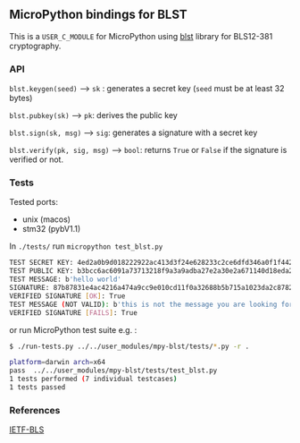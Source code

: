 


## MicroPython bindings for BLST


This is a `USER_C_MODULE` for MicroPython using [blst](https://github.com/supranational/blst) library for BLS12-381 cryptography.


### API

`blst.keygen(seed)` --> `sk` : generates a secret key (`seed` must be at least 32 bytes)

`blst.pubkey(sk)` --> `pk`: derives the public key

`blst.sign(sk, msg)` --> `sig`:  generates a signature with a secret key 

`blst.verify(pk, sig, msg)` --> `bool`: returns `True` or `False` if the signature is verified or not. 

### Tests

Tested ports:
 - unix (macos)
 - stm32 (pybV1.1)

In `./tests/` run `micropython test_blst.py`
```bash 
TEST SECRET KEY: 4ed2a0b9d018222922ac413d3f24e628233c2ce6dfd346a0f1f44289557e0455
TEST PUBLIC KEY: b3bcc6ac6091a73713218f9a3a9adba27e2a30e2a671140d18eda2862376e319f8d86ab91f0d6d9f8b8e546a61ad20d4
TEST MESSAGE: b'hello world'
SIGNATURE: 87b87831e4ac4216a474a9cc9e010cd11f0a32688b5b715a1023da2c8782a93c95f979b37878663739390947373b399514d8f0013c479733e81d72a09d133a4726bef9bd5c177cc7ab7cb37c4a49c9663b55a724e32bf464b705081c08a02e28
VERIFIED SIGNATURE [OK]: True
TEST MESSAGE (NOT VALID): b'this is not the message you are looking for'
VERIFIED SIGNATURE [FAILS]: True

```

or run MicroPython test suite e.g. :
```bash
$ ./run-tests.py ../../user_modules/mpy-blst/tests/*.py -r .

platform=darwin arch=x64
pass  ../../user_modules/mpy-blst/tests/test_blst.py
1 tests performed (7 individual testcases)
1 tests passed

```

### References


[IETF-BLS](https://www.ietf.org/archive/id/draft-ietf-cose-bls-key-representations-04.html)
